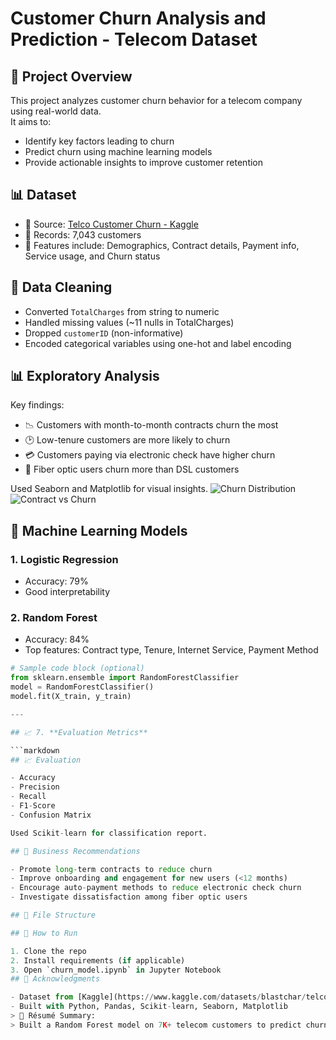 # Customer Churn Analysis and Prediction - Telecom Dataset
## 📄 Project Overview

This project analyzes customer churn behavior for a telecom company using real-world data.  
It aims to:
- Identify key factors leading to churn
- Predict churn using machine learning models
- Provide actionable insights to improve customer retention
## 📊 Dataset

- 📁 Source: [Telco Customer Churn - Kaggle](https://www.kaggle.com/datasets/blastchar/telco-customer-churn)
- 📌 Records: 7,043 customers
- 🧩 Features include: Demographics, Contract details, Payment info, Service usage, and Churn status
## 🧹 Data Cleaning

- Converted `TotalCharges` from string to numeric
- Handled missing values (~11 nulls in TotalCharges)
- Dropped `customerID` (non-informative)
- Encoded categorical variables using one-hot and label encoding
## 📊 Exploratory Analysis

Key findings:
- 📉 Customers with month-to-month contracts churn the most
- 🕑 Low-tenure customers are more likely to churn
- 💳 Customers paying via electronic check have higher churn
- 📡 Fiber optic users churn more than DSL customers

Used Seaborn and Matplotlib for visual insights.
![Churn Distribution](images/churn_distribution.png)
![Contract vs Churn](images/contract_churn.png)
## 🤖 Machine Learning Models

### 1. Logistic Regression
- Accuracy: 79%
- Good interpretability

### 2. Random Forest
- Accuracy: 84%
- Top features: Contract type, Tenure, Internet Service, Payment Method

```python
# Sample code block (optional)
from sklearn.ensemble import RandomForestClassifier
model = RandomForestClassifier()
model.fit(X_train, y_train)

---

## 📈 7. **Evaluation Metrics**

```markdown
## 📈 Evaluation

- Accuracy
- Precision
- Recall
- F1-Score
- Confusion Matrix

Used Scikit-learn for classification report.

## 🧠 Business Recommendations

- Promote long-term contracts to reduce churn
- Improve onboarding and engagement for new users (<12 months)
- Encourage auto-payment methods to reduce electronic check churn
- Investigate dissatisfaction among fiber optic users

## 📁 File Structure

## 🚀 How to Run

1. Clone the repo
2. Install requirements (if applicable)
3. Open `churn_model.ipynb` in Jupyter Notebook
## 🙌 Acknowledgments

- Dataset from [Kaggle](https://www.kaggle.com/datasets/blastchar/telco-customer-churn)
- Built with Python, Pandas, Scikit-learn, Seaborn, Matplotlib
> 📌 Résumé Summary:  
> Built a Random Forest model on 7K+ telecom customers to predict churn with 84% accuracy. Generated actionable business recommendations from EDA and model insights.

